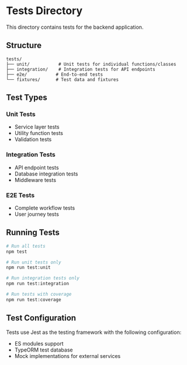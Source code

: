 # Tests Directory

This directory contains tests for the backend application.

## Structure

```
tests/
├── unit/           # Unit tests for individual functions/classes
├── integration/    # Integration tests for API endpoints
├── e2e/           # End-to-end tests
└── fixtures/      # Test data and fixtures
```

## Test Types

### Unit Tests
- Service layer tests
- Utility function tests
- Validation tests

### Integration Tests
- API endpoint tests
- Database integration tests
- Middleware tests

### E2E Tests
- Complete workflow tests
- User journey tests

## Running Tests

```bash
# Run all tests
npm test

# Run unit tests only
npm run test:unit

# Run integration tests only
npm run test:integration

# Run tests with coverage
npm run test:coverage
```

## Test Configuration

Tests use Jest as the testing framework with the following configuration:
- ES modules support
- TypeORM test database
- Mock implementations for external services 